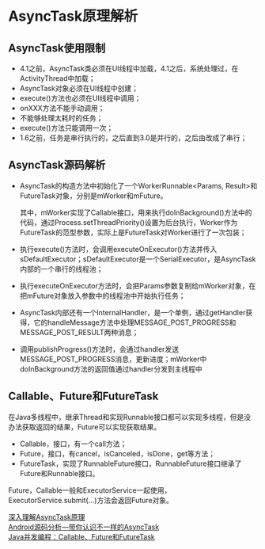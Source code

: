# AsyncTask原理解析

## AsyncTask使用限制

- 4.1之前，AsyncTask类必须在UI线程中加载，4.1之后，系统处理过，在ActivityThread中加载；
- AsyncTask对象必须在UI线程中创建；
- execute()方法也必须在UI线程中调用；
- onXXX方法不能手动调用；
- 不能够处理太耗时的任务；
- execute()方法只能调用一次；
- 1.6之前，任务是串行执行的，之后直到3.0是并行的，之后由改成了串行；

## AsyncTask源码解析

- AsyncTask的构造方法中初始化了一个WorkerRunnable<Params, Result>和FutureTask<Task>对象，分别是mWorker和mFuture。

  其中，mWorker实现了Callable接口，用来执行doInBackground()方法中的代码，通过Process.setThreadPriority()设置为后台执行，Worker作为FutureTask的范型参数，实际上是FutureTask对Worker进行了一次包装；

- 执行execute()方法时，会调用executeOnExecutor()方法并传入sDefaultExecutor；sDefaultExecutor是一个SerialExecutor，是AsyncTask内部的一个串行的线程池；

- 执行executeOnExecutor方法时，会把Params参数复制给mWorker对象，在把mFuture对象放入参数中的线程池中开始执行任务；

- AsyncTask内部还有一个InternalHandler，是一个单例，通过getHandler获得，它的handleMessage方法中处理MESSAGE_POST_PROGRESS和MESSAGE_POST_RESULT两种消息；

- 调用publishProgress()方法时，会通过handler发送MESSAGE_POST_PROGRESS消息，更新进度；mWorker中doInBackground方法的返回值通过handler分发到主线程中


## Callable、Future和FutureTask

在Java多线程中，继承Thread和实现Runnable接口都可以实现多线程，但是没办法获取返回的结果，Future可以实现获取结果。

- Callable，接口，有一个call方法；
- Future<V>，接口，有cancel，isCanceled，isDone，get等方法；
- FutureTask<V>，实现了RunnableFuture接口，RunnableFuture接口继承了Future和Runnable接口。

Future，Callable一般和ExecutorService一起使用，ExecutorService.submit(...)方法会返回Future对象。

[深入理解AsyncTask原理](http://www.cnblogs.com/absfree/p/5357678.html)
</br>
[Android源码分析—带你认识不一样的AsyncTask](http://blog.csdn.net/singwhatiwanna/article/details/17596225)
</br>
[Java并发编程：Callable、Future和FutureTask](http://www.cnblogs.com/dolphin0520/p/3949310.html)
